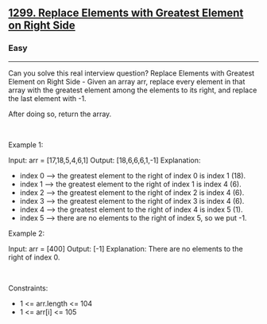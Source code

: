<h2><a href="https://leetcode.com/problems/replace-elements-with-greatest-element-on-right-side/">1299. Replace Elements with Greatest Element on Right Side</a></h2><h3>Easy</h3><hr>Can you solve this real interview question? Replace Elements with Greatest Element on Right Side - Given an array arr, replace every element in that array with the greatest element among the elements to its right, and replace the last element with -1.

After doing so, return the array.

 

Example 1:


Input: arr = [17,18,5,4,6,1]
Output: [18,6,6,6,1,-1]
Explanation: 
- index 0 --> the greatest element to the right of index 0 is index 1 (18).
- index 1 --> the greatest element to the right of index 1 is index 4 (6).
- index 2 --> the greatest element to the right of index 2 is index 4 (6).
- index 3 --> the greatest element to the right of index 3 is index 4 (6).
- index 4 --> the greatest element to the right of index 4 is index 5 (1).
- index 5 --> there are no elements to the right of index 5, so we put -1.


Example 2:


Input: arr = [400]
Output: [-1]
Explanation: There are no elements to the right of index 0.


 

Constraints:

 * 1 <= arr.length <= 104
 * 1 <= arr[i] <= 105